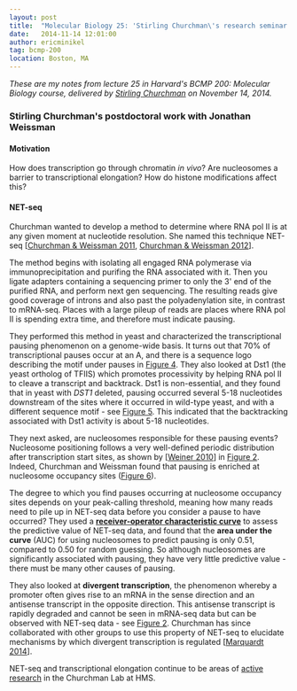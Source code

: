 ```yaml
---
layout: post
title:  "Molecular Biology 25: 'Stirling Churchman\'s research seminar'"
date:   2014-11-14 12:01:00
author: ericminikel
tag: bcmp-200
location: Boston, MA
---
```


*These are my notes from lecture 25 in Harvard's BCMP 200: Molecular Biology course, delivered by [Stirling Churchman](https://twitter.com/fiddle) on November 14, 2014.*

### Stirling Churchman's postdoctoral work with Jonathan Weissman

#### Motivation

How does transcription go through chromatin *in vivo*? Are nucleosomes a barrier to transcriptional elongation? How do histone modifications affect this?

#### NET-seq

Churchman wanted to develop a method to determine where RNA pol II is at any given moment at nucleotide resolution. She named this technique NET-seq [[Churchman & Weissman 2011], [Churchman & Weissman 2012]].

The method begins with isolating all engaged RNA polymerase via immunoprecipitation and purifing the RNA associated with it. Then you ligate adapters containing a sequencing primer to only the 3' end of the purified RNA, and perform next gen sequencing. The resulting reads give good coverage of introns and also past the polyadenylation site, in contrast to mRNA-seq. Places with a large pileup of reads are places where RNA pol II is spending extra time, and therefore must indicate pausing.

They performed this method in yeast and characterized the transcriptional pausing phenomenon on a genome-wide basis. It turns out that 70% of transcriptional pauses occur at an A, and there is a sequence logo describing the motif under pauses in [Figure 4](http://www.ncbi.nlm.nih.gov/pmc/articles/PMC3880149/figure/F4/). They also looked at Dst1 (the yeast ortholog of TFIIS) which promotes processivity by helping RNA pol II to cleave a transcript and backtrack. Dst1 is non-essential, and they found that in yeast with *DST1* deleted, pausing occurred several 5-18 nucleotides downstream of the sites where it occurred in wild-type yeast, and with a different sequence motif - see [Figure 5](http://www.ncbi.nlm.nih.gov/pmc/articles/PMC3880149/figure/F5/). This indicated that the backtracking associated with Dst1 activity is about 5-18 nucleotides.

They next asked, are nucleosomes responsible for these pausing events? Nucleosome positioning follows a very well-defined periodic distribution after transcription start sites, as shown by [[Weiner 2010]] in [Figure 2](http://www.ncbi.nlm.nih.gov/pmc/articles/PMC2798834/figure/F2/). Indeed, Churchman and Weissman found that pausing is enriched at nucleosome occupancy sites ([Figure 6](http://www.ncbi.nlm.nih.gov/pmc/articles/PMC3880149/figure/F6/)).

The degree to which you find pauses occurring at nucleosome occupancy sites depends on your peak-calling threshold, meaning how many reads need to pile up in NET-seq data before you consider a pause to have occurred? They used a [**receiver-operator characteristic curve**](http://en.wikipedia.org/wiki/Receiver_operating_characteristic) to assess the predictive value of NET-seq data, and found that the **area under the curve** (AUC) for using nucleosomes to predict pausing is only 0.51, compared to 0.50 for random guessing. So although nucleosomes are significantly associated with pausing, they have very little predictive value - there must be many other causes of pausing.

They also looked at **divergent transcription**, the phenomenon whereby a promoter often gives rise to an mRNA in the sense direction and an antisense transcript in the opposite direction. This antisense transcript is rapidly degraded and cannot be seen in mRNA-seq data but can be observed with NET-seq data - see [Figure 2](http://www.ncbi.nlm.nih.gov/pmc/articles/PMC3880149/figure/F2/). Churchman has since collaborated with other groups to use this property of NET-seq to elucidate mechanisms by which divergent transcription is regulated [[Marquardt 2014]].

NET-seq and transcriptional elongation continue to be areas of [active research](http://churchman.med.harvard.edu/?page_id=199) in the Churchman Lab at HMS.

[Churchman & Weissman 2011]: http://www.ncbi.nlm.nih.gov/pubmed/21248844 "Churchman LS, Weissman JS. Nascent transcript sequencing visualizes transcription at nucleotide resolution. Nature. 2011 Jan 20;469(7330):368-73. doi: 10.1038/nature09652. PubMed PMID: 21248844; PubMed Central PMCID: PMC3880149."

[Churchman & Weissman 2012]: http://www.ncbi.nlm.nih.gov/pubmed/22470065 "Churchman LS, Weissman JS. Native elongating transcript sequencing (NET-seq).  Curr Protoc Mol Biol. 2012 Apr;Chapter 4:Unit 4.14.1-17. doi: 10.1002/0471142727.mb0414s98. PubMed PMID: 22470065."

[Weiner 2010]: http://www.ncbi.nlm.nih.gov/pubmed/19846608 "Weiner A, Hughes A, Yassour M, Rando OJ, Friedman N. High-resolution nucleosome mapping reveals transcription-dependent promoter packaging. Genome Res. 2010 Jan;20(1):90-100. doi: 10.1101/gr.098509.109. Epub 2009 Oct 21. PubMed  PMID: 19846608; PubMed Central PMCID: PMC2798834."

[Marquardt 2014]: http://www.ncbi.nlm.nih.gov/pubmed/24949978 "Marquardt S, Escalante-Chong R, Pho N, Wang J, Churchman LS, Springer M, Buratowski S. A chromatin-based mechanism for limiting divergent noncoding transcription. Cell. 2014 Jun 19;157(7):1712-23. doi: 10.1016/j.cell.2014.04.036. PubMed PMID: 24949978; PubMed Central PMCID: PMC4090027."


